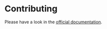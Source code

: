 # Contributing

Please have a look in the [official documentation][1].

[1]: https://docs.typo3.org/p/cpsit/typo3-handlebars/main/en-us/Contributing/Index.html
